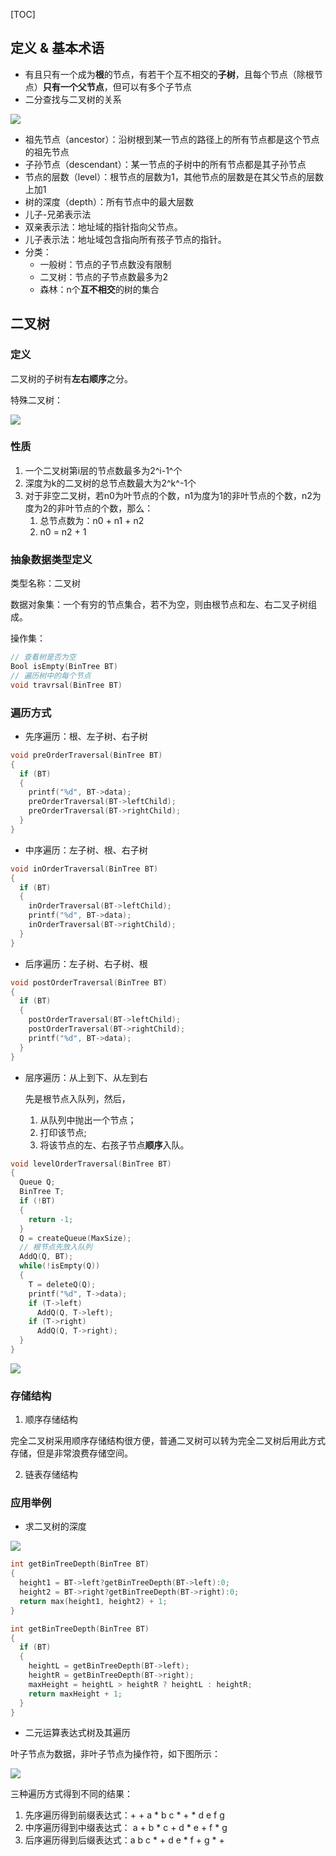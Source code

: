 [TOC]

## 定义 & 基本术语

- 有且只有一个成为**根**的节点，有若干个互不相交的**子树**，且每个节点（除根节点）**只有一个父节点**，但可以有多个子节点
- 二分查找与二叉树的关系

![](images/binary_search.png)

- 祖先节点（ancestor）：沿树根到某一节点的路径上的所有节点都是这个节点的祖先节点
- 子孙节点（descendant）：某一节点的子树中的所有节点都是其子孙节点
- 节点的层数（level）：根节点的层数为1，其他节点的层数是在其父节点的层数上加1
- 树的深度（depth）：所有节点中的最大层数
- 儿子-兄弟表示法
- 双亲表示法：地址域的指针指向父节点。
- 儿子表示法：地址域包含指向所有孩子节点的指针。
- 分类：
  - 一般树：节点的子节点数没有限制
  - 二叉树：节点的子节点数最多为2
  - 森林：n个**互不相交**的树的集合



## 二叉树

### 定义

二叉树的子树有**左右顺序**之分。

特殊二叉树：

![](images/binary_tree.png)

### 性质

1. 一个二叉树第i层的节点数最多为2^i-1^个
2. 深度为k的二叉树的总节点数最大为2^k^-1个
3. 对于非空二叉树，若n0为叶节点的个数，n1为度为1的非叶节点的个数，n2为度为2的非叶节点的个数，那么：
   1. 总节点数为：n0 + n1 + n2
   2. n0 = n2 + 1

### 抽象数据类型定义

类型名称：二叉树

数据对象集：一个有穷的节点集合，若不为空，则由根节点和左、右二叉子树组成。

操作集：

```c
// 查看树是否为空
Bool isEmpty(BinTree BT) 
// 遍历树中的每个节点
void travrsal(BinTree BT)
```

### 遍历方式

- 先序遍历：根、左子树、右子树

```c
void preOrderTraversal(BinTree BT)
{
  if (BT)
  {
    printf("%d", BT->data);
    preOrderTraversal(BT->leftChild);
    preOrderTraversal(BT->rightChild);
  }
}
```

- 中序遍历：左子树、根、右子树

```c
void inOrderTraversal(BinTree BT)
{
  if (BT)
  {
    inOrderTraversal(BT->leftChild);
    printf("%d", BT->data);
    inOrderTraversal(BT->rightChild);
  }
}
```

- 后序遍历：左子树、右子树、根

```c
void postOrderTraversal(BinTree BT)
{
  if (BT)
  {
    postOrderTraversal(BT->leftChild);
    postOrderTraversal(BT->rightChild);
    printf("%d", BT->data);
  }
}
```

- 层序遍历：从上到下、从左到右

  先是根节点入队列，然后，

  1. 从队列中抛出一个节点；
  2. 打印该节点;
  3. 将该节点的左、右孩子节点**顺序**入队。

```c
void levelOrderTraversal(BinTree BT)
{
  Queue Q;
  BinTree T;
  if (!BT)
  {
    return -1;
  }
  Q = createQueue(MaxSize);
  // 根节点先放入队列
  AddQ(Q, BT);
  while(!isEmpty(Q))
  {
    T = deleteQ(Q);
    printf("%d", T->data);
    if (T->left)
      AddQ(Q, T->left);
    if (T->right)
      AddQ(Q, T->right);
  } 
}
```



![](../images/tree/preorder.png)

### 存储结构

1. 顺序存储结构

完全二叉树采用顺序存储结构很方便，普通二叉树可以转为完全二叉树后用此方式存储，但是非常浪费存储空间。

2. 链表存储结构

### 应用举例

- 求二叉树的深度

![](../images/tree/bintree_depth.png)

```c
int getBinTreeDepth(BinTree BT)
{
  height1 = BT->left?getBinTreeDepth(BT->left):0;
  height2 = BT->right?getBinTreeDepth(BT->right):0; 
  return max(height1, height2) + 1;     
}

int getBinTreeDepth(BinTree BT)
{
  if (BT)
  {
    heightL = getBinTreeDepth(BT->left);
    heightR = getBinTreeDepth(BT->right);
    maxHeight = heightL > heightR ? heightL : heightR;
    return maxHeight + 1;
  }  
}
```

- 二元运算表达式树及其遍历

叶子节点为数据，非叶子节点为操作符，如下图所示：

![](../images/tree/bintree_calc.png)

三种遍历方式得到不同的结果：

1. 先序遍历得到前缀表达式：+ + a * b c * + * d e f g
2. 中序遍历得到中缀表达式： a + b * c + d * e + f * g
3. 后序遍历得到后缀表达式：a b c * + d e * f + g * + 

























